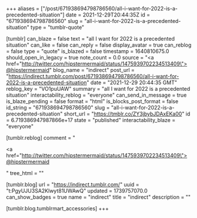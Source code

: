 +++
aliases = ["/post/671938694798786560/all-i-want-for-2022-is-a-precedented-situation"]
date = 2021-12-29T20:44:35Z
id = "671938694798786560"
slug = "all-i-want-for-2022-is-a-precedented-situation"
type = "tumblr-quote"

[tumblr]
can_blaze = false
text = "all I want for 2022 is a precedented situation"
can_like = false
can_reply = false
display_avatar = true
can_reblog = false
type = "quote"
is_blazed = false
timestamp = 1640810675.0
should_open_in_legacy = true
note_count = 0.0
source = "<a href=\"http://twitter.com/hipstermermaid/status/1475939702234513409\">@hipstermermaid</a>"
blog_name = "indirect"
post_url = "https://indirect.tumblr.com/post/671938694798786560/all-i-want-for-2022-is-a-precedented-situation"
date = "2021-12-29 20:44:35 GMT"
reblog_key = "VO1puUAW"
summary = "all I want for 2022 is a precedented situation"
interactability_reblog = "everyone"
can_send_in_message = true
is_blaze_pending = false
format = "html"
is_blocks_post_format = false
id_string = "671938694798786560"
slug = "all-i-want-for-2022-is-a-precedented-situation"
short_url = "https://tmblr.co/ZY3jbybJDAxEKa00"
id = 6.719386947987866e+17
state = "published"
interactability_blaze = "everyone"

[tumblr.reblog]
comment = "<p><a href=\"http://twitter.com/hipstermermaid/status/1475939702234513409\">@hipstermermaid</a></p>"
tree_html = ""

[tumblr.blog]
url = "https://indirect.tumblr.com/"
uuid = "t:PgyUJU3SA2Klwyt81UWAwQ"
updated = 1739757070.0
can_show_badges = true
name = "indirect"
title = "indirect"
description = ""

[tumblr.blog.tumblrmart_accessories]
+++
